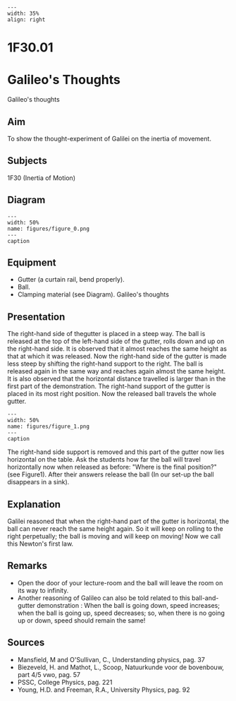 
```{figure} /figures/busy.png
---
width: 35%
align: right
```
# 1F30.01 
  # Galileo's Thoughts 
 Galileo's thoughts   
  
## Aim   
 To show the thought-experiment of Galilei on the inertia of movement.    
  
## Subjects   
 1F30 (Inertia of Motion)   
  
## Diagram   
   
```{figure} figures/figure_0.png  
---  
width: 50%  
name: figures/figure_0.png  
---  
caption  
``` 
     
  
## Equipment   
 
 *  Gutter (a curtain rail, bend properly). 
 *  Ball. 
 *  Clamping material (see Diagram). Galileo's thoughts
    
  
## Presentation   
 The right-hand side of thegutter is placed in a steep way. The ball is released at the top of the left-hand side of the gutter, rolls down and up on the right-hand side. It is observed that it almost reaches the same height as that at which it was released. Now the right-hand side of the gutter is made less steep by shifting the right-hand support to the right. The ball is released again in the same way and reaches again almost the same height. It is also observed that the horizontal distance travelled is larger than in the first part of the demonstration. The right-hand support of the gutter is placed in its most right position. Now the released ball travels the whole gutter.     
```{figure} figures/figure_1.png  
---  
width: 50%  
name: figures/figure_1.png  
---  
caption  
``` 
 The right-hand side support is removed and this part of the gutter now lies horizontal on the table. Ask the students how far the ball will travel horizontally now when released as before: "Where is the final position?" (see Figure1). After their answers release the ball (In our set-up the ball disappears in a sink).    
  
## Explanation   
 Galilei reasoned that when the right-hand part of the gutter is horizontal, the ball can never reach the same height again. So it will keep on rolling to the right perpetually; the ball is moving and will keep on moving! Now we call this Newton's first law.    
  
## Remarks   
 
 *  Open the door of your lecture-room and the ball will leave the room on its way to infinity. 
 *  Another reasoning of Galileo can also be told related to this ball-and-gutter demonstration : When the ball is going down, speed increases; when the ball is going up, speed decreases; so, when there is no going up or down, speed should remain the same!
      
  
## Sources   
 
 *  Mansfield, M and O'Sullivan, C., Understanding physics, pag. 37 
 *  Biezeveld, H. and Mathot, L., Scoop, Natuurkunde voor de bovenbouw, part 4/5 vwo, pag. 57 
 *  PSSC, College Physics, pag. 221 
 *  Young, H.D. and Freeman, R.A., University Physics, pag. 92
  